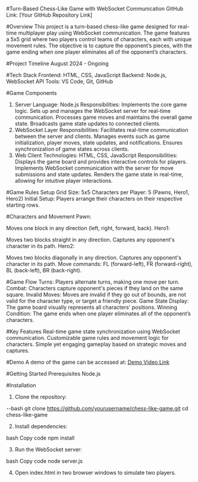 #Turn-Based Chess-Like Game with WebSocket Communication
GitHub Link: [Your GitHub Repository Link]

#Overview
This project is a turn-based chess-like game designed for real-time multiplayer play using WebSocket communication. The game features a 5x5 grid where two players control teams of characters, each with unique movement rules. The objective is to capture the opponent’s pieces, with the game ending when one player eliminates all of the opponent’s characters.

#Project Timeline
August 2024 - Ongoing

#Tech Stack
Frontend: HTML, CSS, JavaScript
Backend: Node.js, WebSocket API
Tools: VS Code, Git, GitHub

#Game Components
1. Server
Language: Node.js
Responsibilities:
Implements the core game logic.
Sets up and manages the WebSocket server for real-time communication.
Processes game moves and maintains the overall game state.
Broadcasts game state updates to connected clients.
2. WebSocket Layer
Responsibilities:
Facilitates real-time communication between the server and clients.
Manages events such as game initialization, player moves, state updates, and notifications.
Ensures synchronization of game states across clients.
3. Web Client
Technologies: HTML, CSS, JavaScript
Responsibilities:
Displays the game board and provides interactive controls for players.
Implements WebSocket communication with the server for move submissions and state updates.
Renders the game state in real-time, allowing for intuitive player interactions.

#Game Rules
Setup
Grid Size: 5x5
Characters per Player: 5 (Pawns, Hero1, Hero2)
Initial Setup: Players arrange their characters on their respective starting rows.

#Characters and Movement
Pawn:

Moves one block in any direction (left, right, forward, back).
Hero1:

Moves two blocks straight in any direction.
Captures any opponent's character in its path.
Hero2:

Moves two blocks diagonally in any direction.
Captures any opponent's character in its path.
Move commands: FL (forward-left), FR (forward-right), BL (back-left), BR (back-right).

#Game Flow
Turns: Players alternate turns, making one move per turn.
Combat: Characters capture opponent's pieces if they land on the same square.
Invalid Moves: Moves are invalid if they go out of bounds, are not valid for the character type, or target a friendly piece.
Game State Display: The game board visually represents all characters' positions.
Winning Condition: The game ends when one player eliminates all of the opponent’s characters.

#Key Features
Real-time game state synchronization using WebSocket communication.
Customizable game rules and movement logic for characters.
Simple yet engaging gameplay based on strategic moves and captures.

#Demo
A demo of the game can be accessed at: [Demo Video Link](https://drive.google.com/file/d/1Y-mktmdT4JXNP-mIEocTwmZOWT7Y8SwB/view?usp=sharing)

#Getting Started
Prerequisites
Node.js

#Installation

1. Clone the repository:

--bash
  git clone https://github.com/yourusername/chess-like-game.git
  cd chess-like-game
  
2. Install dependencies:

bash
Copy code
npm install

3. Run the WebSocket server:

bash
Copy code
node server.js

4. Open index.html in two browser windows to simulate two players.

